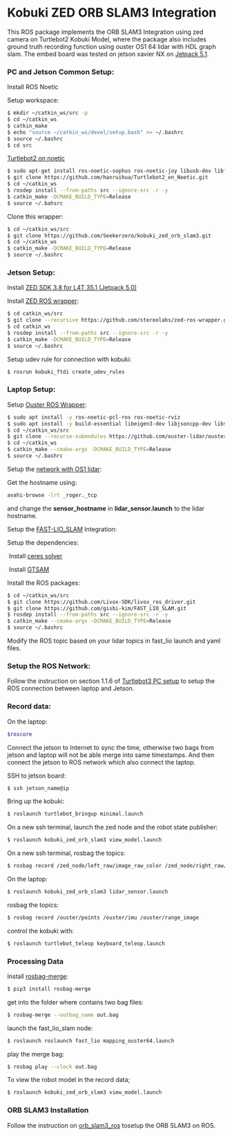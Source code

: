 # Kobuki ZED ORB SLAM3 Integration

This ROS package implements the ORB SLAM3 Integration using zed camera on Turtlebot2 Kobuki Model, where the package also includes ground truth recording function using ouster OS1 64 lidar with HDL graph slam. The embed board was tested on jetson xavier NX on [Jetpack 5.1](https://developer.nvidia.com/embedded/jetpack-sdk-51). 



### PC and Jetson Common Setup:

Install ROS Noetic

Setup workspace:

```bash
$ mkdir ~/catkin_ws/src -p
$ cd ~/catkin_ws
$ catkin_make
$ echo "source ~/catkin_ws/devel/setup.bash" >> ~/.bashrc
$ source ~/.bashrc
$ cd src
```

[Turtlebot2 on noetic](https://github.com/hanruihua/Turtlebot2_on_Noetic)

```bash
$ sudo apt-get install ros-noetic-sophus ros-noetic-joy libusb-dev libftdi-dev ros-noetic-base-local-planner ros-noetic-move-base-msgs pyqt5-dev-tools
$ git clone https://github.com/hanruihua/Turtlebot2_on_Noetic.git
$ cd ~/catkin_ws
$ rosdep install --from-paths src --ignore-src -r -y
$ catkin_make -DCMAKE_BUILD_TYPE=Release
$ source ~/.bahsrc
```

Clone this wrapper:

```bash
$ cd ~/catkin_ws/src
$ git clone https://github.com/Seekerzero/kobuki_zed_orb_slam3.git
$ cd ~/catkin_ws
$ catkin_make -DCMAKE_BUILD_TYPE=Release
$ source ~/.bashrc
```





### Jetson Setup:

Install [ZED SDK 3.8  for L4T 35.1 (Jetpack 5.0)](https://www.stereolabs.com/developers/release/)

Install [ZED ROS wrapper](https://github.com/stereolabs/zed-ros-wrapper.git):

```bash
$ cd catkin_ws/src
$ git clone --recursive https://github.com/stereolabs/zed-ros-wrapper.git
$ cd catkin_ws
$ rosdep install --from-paths src --ignore-src -r -y
$ catkin_make -DCMAKE_BUILD_TYPE=Release
$ source ~/.bashrc
```

Setup udev rule for connection with kobuki:

```bash
$ rosrun kobuki_ftdi create_udev_rules
```





### Laptop Setup:

Setup [Ouster ROS Wrapper](https://github.com/ouster-lidar/ouster-ros):

```bash
$ sudo apt install -y ros-noetic-pcl-ros ros-noetic-rviz
$ sudo apt install -y build-essential libeigen3-dev libjsoncpp-dev libspdlog-dev libcurl4-openssl-dev cmake
$ cd ~/catkin_ws/src
$ git clone --recurse-submodules https://github.com/ouster-lidar/ouster-ros.git
$ cd ~/catkin_ws
$ catkin_make --cmake-args -DCMAKE_BUILD_TYPE=Release
$ source ~/.bashrc
```

Setup the [network with OS1 lidar](https://static.ouster.dev/sensor-docs/image_route1/image_route2/networking_guide/networking_guide.html):

Get the hostname using:

```bash
avahi-browse -lrt _roger._tcp
```

and change the **sensor_hostname** in **lidar_sensor.launch** to the lidar hostname.



Setup the [FAST-LIO_SLAM](https://github.com/gisbi-kim/FAST_LIO_SLAM) Integration:

Setup the dependencies:

​	Install [ceres solver](http://ceres-solver.org/installation.html)

​	Install [GTSAM](https://gtsam.org/get_started/)

Install the ROS packages:

```bash
$ cd ~/catkin_ws/src
$ git clone https://github.com/Livox-SDK/livox_ros_driver.git
$ git clone https://github.com/gisbi-kim/FAST_LIO_SLAM.git
$ rosdep install --from-paths src --ignore-src -r -y
$ catkin_make --cmake-args -DCMAKE_BUILD_TYPE=Release
$ source ~/.bashrc
```



Modify the ROS topic based on your lidar topics in fast_lio launch and yaml files.



### Setup the ROS Network:

Follow the instruction on section 1.1.6 of [Turtlebot3 PC setup](https://emanual.robotis.com/docs/en/platform/turtlebot3/quick-start/#pc-setup) to setup the ROS connection between laptop and Jetson.



### Record data:

On the laptop:

```bash
$roscore
```

Connect the jetson to Internet to sync the time, otherwise two bags from jetson and laptop will not be able merge into same timestamps. And then connect the jetson to ROS network which also connect the laptop.

SSH to jetson board:

```bash
$ ssh jetson_name@ip
```

Bring up the kobuki:

```bash
$ roslaunch turtlebot_bringup minimal.launch
```

On a new ssh terminal, launch the zed node and the robot state publisher:

```bash
$ roslaunch kobuki_zed_orb_slam3 view_model.launch
```

On a new ssh terminal, rosbag the topics:

```bash
$ rosbag record /zed_node/left_raw/image_raw_color /zed_node/right_raw/image_raw_color /tf /tf_static /mobile_base/sensors/imu_data_raw /mobile_base/sensors/imu_data /joint_states /zed_node/depth/camera_info /zed_node/left_raw/camera_info /zed_node/right_raw/camera_info /zed_node/parameter_descriptions /zed_node/left/image_rect_gray /zed_node/right/image_rect_gray /zed_node/rgb/image_rect_color /zed_node/depth/depth_registered
```



On the laptop:

```bash
$ roslaunch kobuki_zed_orb_slam3 lidar_sensor.launch
```

rosbag the topics:

```bash
$ rosbag record /ouster/points /ouster/imu /ouster/range_image
```

control the kobuki with:

```bash
$ roslaunch turtlebot_teleop keyboard_teleop.launch
```



### Processing Data

Install [rosbag-merge](https://pypi.org/project/rosbag-merge/):

```bash
$ pip3 install rosbag-merge
```

get into the folder where contains two bag files:

```bash
$ rosbag-merge --outbag_name out.bag
```

launch the fast_lio_slam node:

```bash
$ roslaunch roslaunch fast_lio mapping_ouster64.launch
```

play the merge bag:

```bash
$ rosbag play --clock out.bag
```

To view the robot model in the record data;

```bash
$ roslaunch kobuki_zed_orb_slam3 view_model.launch
```





### ORB SLAM3 Installation

Follow the instruction on [orb_slam3_ros](https://github.com/thien94/orb_slam3_ros) tosetup the ORB SLAM3 on ROS. 